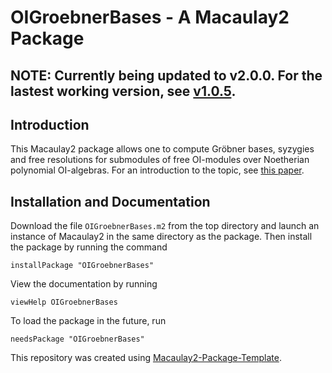 # OIGroebnerBases - A Macaulay2 Package
## NOTE: Currently being updated to v2.0.0. For the lastest working version, see [v1.0.5](https://github.com/morrowmh/OIGroebnerBases/tree/4b8a4ae59d11d11d3963d053e4bcbeaf9358f3df).
## Introduction
This Macaulay2 package allows one to compute Gröbner bases, syzygies and free resolutions for submodules of free OI-modules over Noetherian polynomial OI-algebras. For an introduction to the topic, see [this paper](https://arxiv.org/abs/1710.09247v2).
## Installation and Documentation
Download the file `OIGroebnerBases.m2` from the top directory and launch an instance of Macaulay2 in the same directory as the package. Then install the package by running the command
```Macaulay2
installPackage "OIGroebnerBases"
```
View the documentation by running
```Macaulay2
viewHelp OIGroebnerBases
```
To load the package in the future, run
```Macaulay2
needsPackage "OIGroebnerBases"
```

This repository was created using [Macaulay2-Package-Template](https://github.com/morrowmh/Macaulay2-Package-Template).